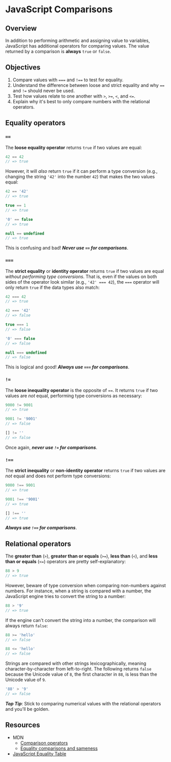 # JavaScript Comparisons

## Overview
In addition to performing arithmetic and assigning value to variables, JavaScript has additional operators for comparing values. The value returned by a comparison is **always** `true` or `false`.

## Objectives
1. Compare values with `===` and `!==` to test for equality.
2. Understand the difference between loose and strict equality and why `==` and `!=` should never be used.
3. Test how values relate to one another with `>`, `>=`, `<`, and `<=`.
4. Explain why it's best to only compare numbers with the relational operators.

## Equality operators

### `==`
The **loose equality operator** returns `true` if two values are equal:
```js
42 == 42
// => true
```

However, it will _also_ return `true` if it can perform a type conversion (e.g., changing the string `'42'` into the number `42`) that makes the two values equal:
```js
42 == '42'
// => true

true == 1
// => true

'0' == false
// => true

null == undefined
// => true
```

This is confusing and bad! ***Never use `==` for comparisons***.

### `===`
The **strict equality** or **identity operator** returns `true` if two values are equal _without performing type conversions_. That is, even if the values on both sides of the operator look similar (e.g., `'42' === 42`), the `===` operator will only return `true` if the data types also match:
```js
42 === 42
// => true

42 === '42'
// => false

true === 1
// => false

'0' === false
// => false

null === undefined
// => false
```

This is logical and good! ***Always use `===` for comparisons***.

### `!=`
The **loose inequality operator** is the opposite of `==`. It returns `true` if two values are _not_ equal, performing type conversions as necessary:
```js
9000 != 9001
// => true

9001 != '9001'
// => false

[] != ''
// => false
```

Once again, ***never use `!=` for comparisons***.

### `!==`
The **strict inequality** or **non-identity operator** returns `true` if two values are _not_ equal and does not perform type conversions:
```js
9000 !== 9001
// => true

9001 !== '9001'
// => true

[] !== ''
// => true
```

***Always use `!==` for comparisons***.

## Relational operators
The **greater than** (`>`), **greater than or equals** (`>=`), **less than** (`<`), and **less than or equals** (`<=`) operators are pretty self-explanatory:
```js
88 > 9
// => true
```

However, beware of type conversion when comparing non-numbers against numbers. For instance, when a string is compared with a number, the JavaScript engine tries to convert the string to a number:
```js
88 > '9'
// => true
```

If the engine can't convert the string into a number, the comparison will always return `false`:
```js
88 >= 'hello'
// => false

88 <= 'hello'
// => false
```

Strings are compared with other strings lexicographically, meaning character-by-character from left-to-right. The following returns `false` because the Unicode value of `8`, the first character in `88`, is less than the Unicode value of `9`.
```js
'88' > '9'
// => false
```

***Top Tip***: Stick to comparing numerical values with the relational operators and you'll be golden.

## Resources
- MDN
  + [Comparison operators](https://developer.mozilla.org/en-US/docs/Web/JavaScript/Reference/Operators/Comparison_Operators)
  + [Equality comparisons and sameness](https://developer.mozilla.org/en-US/docs/Web/JavaScript/Equality_comparisons_and_sameness)
- [JavaScript Equality Table](http://dorey.github.io/JavaScript-Equality-Table/)
